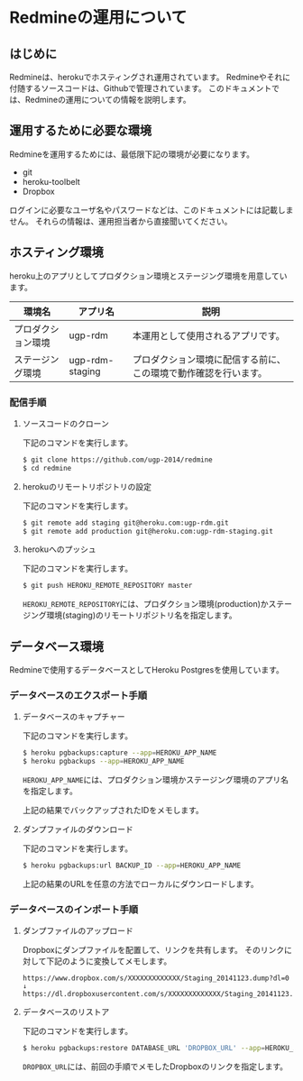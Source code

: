 # Redmineの運用について
## はじめに
Redmineは、herokuでホスティングされ運用されています。
Redmineやそれに付随するソースコードは、Githubで管理されています。
このドキュメントでは、Redmineの運用についての情報を説明します。

## 運用するために必要な環境
Redmineを運用するためには、最低限下記の環境が必要になります。

* git
* heroku-toolbelt
* Dropbox

ログインに必要なユーザ名やパスワードなどは、このドキュメントには記載しません。
それらの情報は、運用担当者から直接聞いてください。

## ホスティング環境
heroku上のアプリとしてプロダクション環境とステージング環境を用意しています。

| 環境名               | アプリ名          | 説明                                                              |
|----------------------|-------------------|-------------------------------------------------------------------|
| プロダクション環境   | ugp-rdm           | 本運用として使用されるアプリです。                                |
| ステージング環境     | ugp-rdm-staging   | プロダクション環境に配信する前に、この環境で動作確認を行います。  |

### 配信手順
1. ソースコードのクローン

    下記のコマンドを実行します。

    ```bash
    $ git clone https://github.com/ugp-2014/redmine
    $ cd redmine
    ```

1. herokuのリモートリポジトリの設定

    下記のコマンドを実行します。

    ```bash
    $ git remote add staging git@heroku.com:ugp-rdm.git
    $ git remote add production git@heroku.com:ugp-rdm-staging.git
    ```

1. herokuへのプッシュ

    下記のコマンドを実行します。

    ```bash
    $ git push HEROKU_REMOTE_REPOSITORY master
    ```

    `HEROKU_REMOTE_REPOSITORY`には、プロダクション環境(production)かステージング環境(staging)のリモートリポジトリ名を指定します。

## データベース環境
Redmineで使用するデータベースとしてHeroku Postgresを使用しています。

### データベースのエクスポート手順
1. データベースのキャプチャー 

    下記のコマンドを実行します。

    ```bash
    $ heroku pgbackups:capture --app=HEROKU_APP_NAME
    $ heroku pgbackups --app=HEROKU_APP_NAME
    ```

    `HEROKU_APP_NAME`には、プロダクション環境かステージング環境のアプリ名を指定します。

    上記の結果でバックアップされたIDをメモします。

1. ダンプファイルのダウンロード

    下記のコマンドを実行します。

    ```bash
    $ heroku pgbackups:url BACKUP_ID --app=HEROKU_APP_NAME
    ```

    上記の結果のURLを任意の方法でローカルにダウンロードします。

### データベースのインポート手順
1. ダンプファイルのアップロード

    Dropboxにダンプファイルを配置して、リンクを共有します。
    そのリンクに対して下記のように変換してメモします。

    ```text
    https://www.dropbox.com/s/XXXXXXXXXXXXX/Staging_20141123.dump?dl=0
    ↓
    https://dl.dropboxusercontent.com/s/XXXXXXXXXXXXX/Staging_20141123.dump
    ```

1. データベースのリストア

    下記のコマンドを実行します。

    ```bash
    $ heroku pgbackups:restore DATABASE_URL 'DROPBOX_URL' --app=HEROKU_APP_NAME
    ```

    `DROPBOX_URL`には、前回の手順でメモしたDropboxのリンクを指定します。
